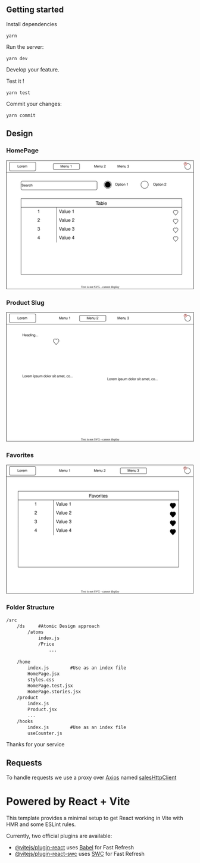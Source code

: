 ## Getting started

Install dependencies

```shell
yarn
```

Run the server:

```shell
yarn dev
```

Develop your feature.

Test it !

```shell
yarn test
```

Commit your changes:

```shell
yarn commit
```

## Design

### HomePage

![sales-homepage](.\docs\sales-homepage.drawio.svg)

### Product Slug

![sales-homepage](.\docs\sales-product.drawio.svg)

### Favorites

![sales-homepage](.\docs\sales-favorites.drawio.svg)

### Folder Structure

```
/src
    /ds     #Atomic Design approach
        /atoms
            index.js
            /Price
                ...

    /home
        index.js        #Use as an index file
        HomePage.jsx
        styles.css
        HomePage.test.jsx
        HomePage.stories.jsx
    /product
        index.js
        Product.jsx
        ...
    /hooks
        index.js        #Use as an index file
        useCounter.js
```

Thanks for your service

## Requests

To handle requests we use a proxy over [Axios](https://axios-http.com/docs/intro) named [salesHttpClient](./src/salesHttpClient/index.js)

# Powered by React + Vite

This template provides a minimal setup to get React working in Vite with HMR and some ESLint rules.

Currently, two official plugins are available:

- [@vitejs/plugin-react](https://github.com/vitejs/vite-plugin-react/blob/main/packages/plugin-react/README.md) uses [Babel](https://babeljs.io/) for Fast Refresh
- [@vitejs/plugin-react-swc](https://github.com/vitejs/vite-plugin-react-swc) uses [SWC](https://swc.rs/) for Fast Refresh
